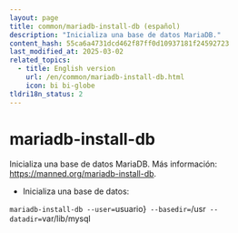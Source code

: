 ```yaml
---
layout: page
title: common/mariadb-install-db (español)
description: "Inicializa una base de datos MariaDB."
content_hash: 55ca6a4731dcd462f87ff0d10937181f24592723
last_modified_at: 2025-03-02
related_topics:
  - title: English version
    url: /en/common/mariadb-install-db.html
    icon: bi bi-globe
tldri18n_status: 2
---
```

# mariadb-install-db

Inicializa una base de datos MariaDB.
Más información: <https://manned.org/mariadb-install-db>.

- Inicializa una base de datos:

`mariadb-install-db --user=`<span class="tldr-var badge badge-pill bg-dark-lm bg-white-dm text-white-lm text-dark-dm font-weight-bold">usuario}</span>` --basedir=`<span class="tldr-var badge badge-pill bg-dark-lm bg-white-dm text-white-lm text-dark-dm font-weight-bold">/usr</span>` --datadir=`<span class="tldr-var badge badge-pill bg-dark-lm bg-white-dm text-white-lm text-dark-dm font-weight-bold">var/lib/mysql</span>
